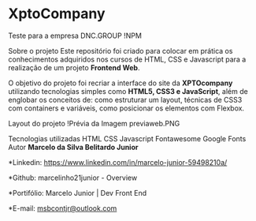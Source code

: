 # XptoCompany
Teste para a empresa DNC.GROUP
!NPM

Sobre o projeto
Este repositório foi criado para colocar em prática os conhecimentos adquiridos nos cursos de HTML, CSS e Javascript para a realização de um projeto <b>Frontend Web</b>.

O objetivo do projeto foi recriar a interface do site da <b>XPTOcompany</b> utilizando tecnologias simples como <b>HTML5, CSS3 e JavaScript</b>, além de englobar os conceitos de: como estruturar um layout, técnicas de CSS3 com containers e variáveis, como posicionar os elementos com Flexbox.

Layout do projeto
!Prévia da Imagem
previaweb.PNG

Tecnologias utilizadas
HTML
CSS
Javascript
Fontawesome
Google Fonts
Autor
<b>Marcelo da Silva Belitardo Junior</b>

*Linkedin: https://www.linkedin.com/in/marcelo-junior-59498210a/

*Github:
marcelinho21junior - Overview

*Portifólio:
Marcelo Junior | Dev Front End

*E-mail: msbcontjr@outlook.com